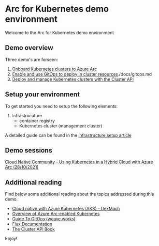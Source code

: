 # Arc for Kubernetes demo environment

Welcome to the Arc for Kubernetes demo environment

## Demo overview

Three demo's are forseen:

1. [Onboard Kubernetes clusters to Azure Arc](./docs/arc-onboarding.md)
2. [Enable and use GitOps to deploy in cluster resources]()./docs/gitops.md
3. [Deploy and manage Kubernetes clusters with the Cluster API](./docs/cluster-api.md)

## Setup your environment

To get started you need to setup the following elements:

1. Infrastrucuture
    - container registry
    - Kubernetes cluster (management cluster)

A detailed guide can be found in the [infrastructure setup article](./docs/infra_setup.md)

## Demo sessions

[Cloud Native Community - Using Kubernetes in a Hybrid Cloud with Azure Arc (28/10/2021)](https://dexmach.cloudnativecommunity.com/webinar-using-kubernetes-in-a-hybrid-cloud-with-azure-arc/)

## Additional reading

Find below some additional reading about the topics addressed during this demo.

- [Cloud native with Azure Kubernetes (AKS) – DexMach](https://www.dexmach.com/kubernetes/)
- [Overview of Azure Arc-enabled Kubernetes](https://docs.microsoft.com/en-us/azure/azure-arc/kubernetes/overview)
- [Guide To GitOps (weave.works)](https://www.weave.works/technologies/gitops/)
- [Flux Documentation](https://fluxcd.io/docs/)
- [The Cluster API Book](https://cluster-api.sigs.k8s.io/)

Enjoy!
